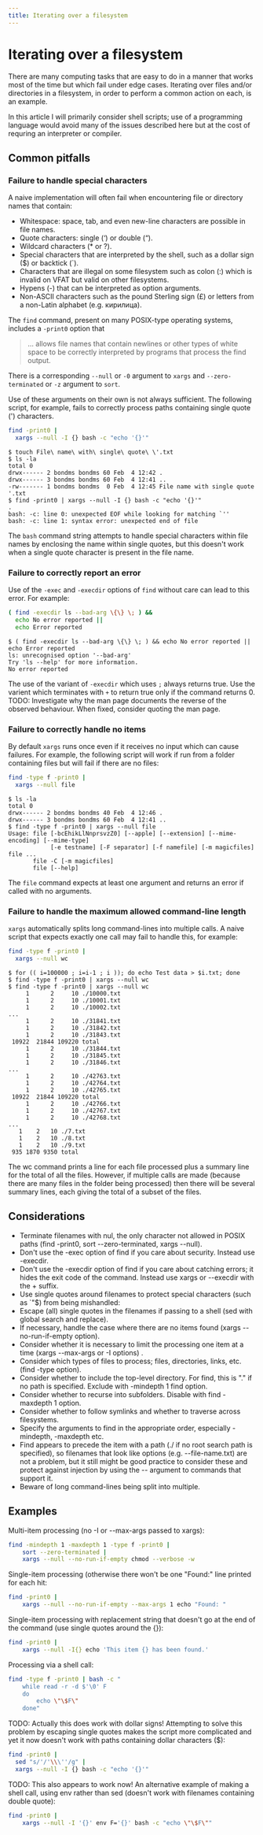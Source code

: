 ```yaml
---
title: Iterating over a filesystem
---
```


# Iterating over a filesystem

There are many computing tasks that are easy to do in a manner that works most of the time but which fail under edge cases. Iterating over files and/or directories in a filesystem, in order to perform a common action on each, is an example.

In this article I will primarily consider shell scripts; use of a programming language would avoid many of the issues described here but at the cost of requring an interpreter or compiler.

## Common pitfalls

### Failure to handle special characters

A naive implementation will often fail when encountering file or directory names that contain:

* Whitespace: space, tab, and even new-line characters are possible in file names.
* Quote characters: single (‘) or double (“).
* Wildcard characters (* or ?).
* Special characters that are interpreted by the shell, such as a dollar sign ($) or backtick (`).
* Characters that are illegal on some filesystem such as colon (:) which is invalid on VFAT but valid on other filesystems.
* Hypens (-) that can be interpreted as option arguments.
* Non-ASCII characters such as the pound Sterling sign (£) or letters from a non-Latin alphabet (e.g. кирилица).

The ```find``` command, present on many POSIX-type operating systems, includes a ```-print0``` option that

> ... allows file names that contain  newlines or other types of white space to be correctly interpreted by programs that process the find output.

There is a corresponding ```--null``` or ```-0``` argument to ```xargs``` and ```--zero-terminated``` or ```-z``` argument to ```sort```.

Use of these arguments on their own is not always sufficient. The following script, for example, fails to correctly process paths containing single quote (') characters.

```bash
find -print0 |
  xargs --null -I {} bash -c "echo '{}'"
```

```
$ touch File\ name\ with\ single\ quote\ \'.txt 
$ ls -la
total 0
drwx------ 2 bondms bondms 60 Feb  4 12:42 .
drwx------ 3 bondms bondms 60 Feb  4 12:41 ..
-rw------- 1 bondms bondms  0 Feb  4 12:45 File name with single quote '.txt
$ find -print0 | xargs --null -I {} bash -c "echo '{}'"
.
bash: -c: line 0: unexpected EOF while looking for matching `''
bash: -c: line 1: syntax error: unexpected end of file
```
The ```bash``` command string attempts to handle special characters within file names by enclosing the name within single quotes, but this doesn't work when a single quote character is present in the file name.


### Failure to correctly report an error

Use of the ```-exec``` and ```-execdir``` options of ```find``` without care can lead to this error. For example:

```bash
( find -execdir ls --bad-arg \{\} \; ) &&
  echo No error reported ||
  echo Error reported
```

```
$ ( find -execdir ls --bad-arg \{\} \; ) && echo No error reported || echo Error reported
ls: unrecognised option '--bad-arg'
Try 'ls --help' for more information.
No error reported
```

The use of the variant of ```-execdir``` which uses ```;``` always returns true. Use the varient which terminates with ```+``` to return true only if the command returns 0.
TODO: Investigate why the man page documents the reverse of the observed behaviour. When fixed, consider quoting the man page.

### Failure to correctly handle no items

By default ```xargs``` runs once even if it receives no input which can cause failures. For example, the following script will work if run from a folder containing files but will fail if there are no files:

```bash
find -type f -print0 |
  xargs --null file
```

```
$ ls -la
total 0
drwx------ 2 bondms bondms 40 Feb  4 12:46 .
drwx------ 3 bondms bondms 60 Feb  4 12:41 ..
$ find -type f -print0 | xargs --null file
Usage: file [-bcEhikLlNnprsvzZ0] [--apple] [--extension] [--mime-encoding] [--mime-type]
            [-e testname] [-F separator] [-f namefile] [-m magicfiles] file ...
       file -C [-m magicfiles]
       file [--help]
```

The ```file``` command expects at least one argument and returns an error if called with no arguments.

### Failure to handle the maximum allowed command-line length

```xargs``` automatically splits long command-lines into multiple calls. A naive script that expects exactly one call may fail to handle this, for example:

```bash
find -type f -print0 |
  xargs --null wc
```

```
$ for (( i=100000 ; i=i-1 ; i )); do echo Test data > $i.txt; done
$ find -type f -print0 | xargs --null wc
$ find -type f -print0 | xargs --null wc
     1      2     10 ./10000.txt
     1      2     10 ./10001.txt
     1      2     10 ./10002.txt
...
     1      2     10 ./31841.txt
     1      2     10 ./31842.txt
     1      2     10 ./31843.txt
 10922  21844 109220 total
     1      2     10 ./31844.txt
     1      2     10 ./31845.txt
     1      2     10 ./31846.txt
...
     1      2     10 ./42763.txt
     1      2     10 ./42764.txt
     1      2     10 ./42765.txt
 10922  21844 109220 total
     1      2     10 ./42766.txt
     1      2     10 ./42767.txt
     1      2     10 ./42768.txt
...
   1    2   10 ./7.txt
   1    2   10 ./8.txt
   1    2   10 ./9.txt
 935 1870 9350 total
```

The wc command prints a line for each file processed plus a summary line for the total of all the files. However, if multiple calls are made (because there are many files in the folder being processed) then there will be several summary lines, each giving the total of a subset of the files.

## Considerations

* Terminate filenames with nul, the only character not allowed in POSIX paths (find -print0, sort --zero-terminated, xargs --null).
* Don't use the -exec option of find if you care about security. Instead use -execdir.
* Don't use the -execdir option of find if you care about catching errors; it hides the exit code of the command. Instead use xargs or --execdir with the + suffix.
* Use single quotes around filenames to protect special characters (such as `"$) from being mishandled:
* Escape (all) single quotes in the filenames if passing to a shell (sed with global search and replace).
* If necessary, handle the case where there are no items found (xargs --no-run-if-empty option).
* Consider whether it is necessary to limit the processing one item at a time (xargs --max-args or -I options) .
* Consider which types of files to process; files, directories, links, etc. (find -type option).
* Consider whether to include the top-level directory. For find, this is "." if no path is specified. Exclude with -mindepth 1 find option.
* Consider whether to recurse into subfolders. Disable with find -maxdepth 1 option.
* Consider whether to follow symlinks and whether to traverse across filesystems.
* Specify the arguments to find in the appropriate order, especially -mindepth, -maxdepth etc.
* Find appears to precede the item with a path (./ if no root search path is specified), so filenames that look like options (e.g. --file-name.txt) are not a problem, but it still might be good practice to consider these and protect against injection by using the -- argument to commands that support it.
* Beware of long command-lines being split into multiple.

## Examples

Multi-item processing (no -I or --max-args passed to xargs):
```bash
find -mindepth 1 -maxdepth 1 -type f -print0 |
    sort --zero-terminated |
    xargs --null --no-run-if-empty chmod --verbose -w
```

Single-item processing (otherwise there won't be one "Found:" line printed for each hit:
```bash
find -print0 |
    xargs --null --no-run-if-empty --max-args 1 echo "Found: "
```

Single-item processing with replacement string that doesn't go at the end of the command (use single quotes around the {}):
```bash
find -print0 |
    xargs --null -I{} echo 'This item {} has been found.'
```

Processing via a shell call:
```bash
find -type f -print0 | bash -c "
    while read -r -d $'\0' F
    do
        echo \"\$F\"
    done"
```

TODO: Actually this does work with dollar signs!
Attempting to solve this problem by escaping single quotes makes the script more complicated and yet it now doesn't work with paths containing dollar characters ($):

```bash
find -print0 |
  sed "s/'/'\\\''/g" |
  xargs --null -I {} bash -c "echo '{}'"
```

TODO: This also appears to work now!
An alternative example of making a shell call, using env rather than sed (doesn't work with filenames containing double quote):

```bash
find -print0 |
    xargs --null -I '{}' env F='{}' bash -c "echo \"\$F\""
```
